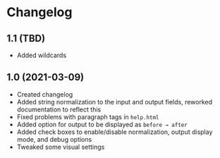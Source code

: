 # Changelog

## 1.1 (TBD)
* Added wildcards

## 1.0 (2021-03-09)
* Created changelog
* Added string normalization to the input and output fields, reworked documentation to reflect this
* Fixed problems with paragraph tags in `help.html`
* Added option for output to be displayed as `before → after`
* Added check boxes to enable/disable normalization, output display mode, and debug options
* Tweaked some visual settings
